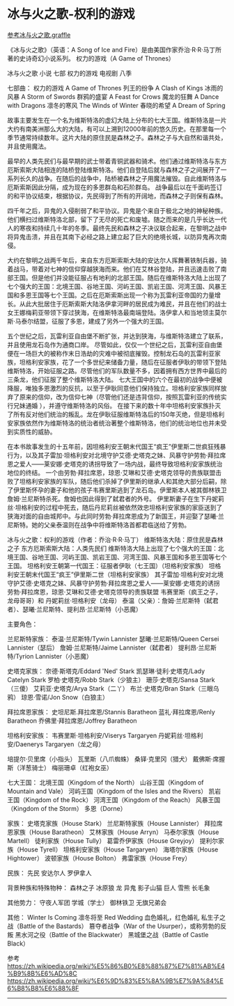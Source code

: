# 冰与火之歌-权利的游戏

[参考冰与火之歌.graffle](https://github.com/youngzil/notes/tree/master/Books/commonsense/movie/冰与火之歌/冰与火之歌.graffle)


《冰与火之歌》（英语：A Song of Ice and Fire）是由美国作家乔治·R·R·马丁所著的史诗奇幻小说系列。
权力的游戏（A Game of Thrones）


冰与火之歌 小说 七部
权力的游戏 电视剧 八季



七部曲：
权力的游戏	A Game of Thrones
列王的纷争	A Clash of Kings
冰雨的风暴	A Storm of Swords
群鸦的盛宴	A Feast for Crows
魔龙的狂舞	A Dance with Dragons
凛冬的寒风	The Winds of Winter
春晓的希望	A Dream of Spring



故事主要发生在一个名为维斯特洛的虚幻大陆上分布的七大王国。维斯特洛是一片大约有南美洲那么大的大陆，有可以上溯到12000年前的悠久历史。在那里每一个季节通常持续数年。这片大陆的原住民是森林之子。森林之子与大自然和谐共处，并且使用魔法。

最早的人类先民们与最早期的武士带着青铜武器和骑术。他们通过维斯特洛与东方厄斯索斯大陆相连的陆桥登陆维斯特洛。他们自登陆后就与森林之子之间展开了一系列长久的战争。在随后的战争中，陆桥被森林之子用魔法摧毁。自此维斯特洛与厄斯索斯因此分隔，成为现在的多恩群岛和石阶群岛。
战争最后以在千面屿签订的和平协议结束，根据协议，先民得到了所有的开阔地，而森林之子则保有森林。

四千年之后，异鬼的入侵削弱了和平协议。异鬼是个来自于极北之地的神秘种族。他们横扫过维斯特洛北部，留下了无尽的死亡和废墟。随之而来的是几乎长达一代人的寒夜和持续几十年的冬季。最终先民和森林之子决议联合起来，在黎明之战中将异鬼击溃，并且在其南下必经之路上建立起了巨大的绝境长城，以防异鬼再次南侵。

大约在黎明之战两千年后，来自东方厄斯索斯大陆的安达尔人挥舞著铁制兵器，骑着战马，带着对七神的信仰穿越狭海而来。他们在艾林谷登陆，并且迅速击败了南部王国。但是他们并没能征服占有地利的北部王国。随后在维斯特洛大陆上出现了七个强大的王国：北境王国、谷地王国、河屿王国、凯岩王国、河湾王国、风暴王国和多恩王国等七个王国。之后在厄斯索斯出现一个称为瓦雷利亚帝国的力量增长。从此大批居住于厄斯索斯大陆洛伊拿河畔的居民成为难民，并且在他们的战士女王娜梅莉亚带领下穿过狭海，在维斯特洛最南端登陆。洛伊拿人和当地领主莫尔斯·马泰尔结盟，征服了多恩，建成了另外一个强大的王国。

五个世纪之后，瓦雷利亚自由堡不断扩张，并达到狭海，与维斯特洛建立了联系，并且使用龙石岛作为通商口岸。
尽管如此，仅仅一个世纪之后，瓦雷利亚自由堡便在一场巨大的被称作末日浩劫的灾难中被彻底摧毁。控制龙石岛的瓦雷利亚家族，坦格利安家族，花了一个多世纪来储备力量，随后在征服者伊耿的带领下登陆维斯特洛，开始征服之路。尽管他们的军队数量不多，因着拥有西方世界中最后的三条龙，他们征服了整个维斯特洛大陆。
七大王国中的六个在最初的战争中便被降服，唯独多恩激烈的反抗，以至于伊耿同意他们保持独立。坦格利安家族同样放弃了原来的信仰，改为信仰七神（尽管他们还是违背信仰，按照瓦雷利亚的传统实行兄妹通婚 ），并遵守维斯特洛的风俗。
在接下来的数十年中坦格利安家族扑灭了所有反对他们统治的叛乱。龙在伊耿征服维斯特洛后的150年灭绝，但是坦格利安家族依然作为维斯特洛的统治者统治著整个维斯特洛，他们的统治地位也并未受到实质性的威胁。

在本书故事发生的十五年前，因坦格利安王朝末代国王“疯王”伊里斯二世疯狂残暴行为，以及其子雷加·坦格利安对北境守护艾德·史塔克之妹、风暴守护劳勃·拜拉席恩之爱人——莱安娜·史塔克的诱拐导致了一场内战，最终导致坦格利安家族统治地位的终结。
一个由劳勃·拜拉席恩，琼恩·艾琳和艾德·史塔克领导的贵族联盟击败了坦格利安家族的军队，随后他们杀掉了伊里斯的继承人和其绝大部分后嗣，除了伊里斯怀孕的妻子和他的孩子韦赛里斯逃到了龙石岛。伊里斯本人被其御林铁卫詹姆·兰尼斯特杀死。詹姆也因此得到了弑君者的外号。
伊里斯妻子在生下丹妮莉丝·坦格利安的过程中死去，随后丹尼莉丝被依然效忠坦格利安家族的家臣送到了狭海对面的自由城邦中。与此同时劳勃‧拜拉席恩成为了新国王，并迎娶了瑟曦·兰尼斯特。她的父亲泰温则在战争中将维斯特洛首都君临送给了劳勃。



冰与火之歌：权利的游戏（作者：乔治·R·R·马丁）
维斯特洛大陆：原住民是森林之子
东方厄斯索斯大陆：人类先民们
维斯特洛大陆上出现了七个强大的王国：北境王国、谷地王国、河屿王国、凯岩王国、河湾王国、风暴王国和多恩王国等七个王国。
坦格利安王朝第一代国王：征服者伊耿（七王国）（坦格利安家族）
坦格利安王朝末代国王“疯王”伊里斯二世（坦格利安家族）
其子雷加·坦格利安对北境守护艾德·史塔克之妹、风暴守护劳勃·拜拉席恩之爱人——莱安娜·史塔克的诱拐
劳勃·拜拉席恩，琼恩·艾琳和艾德·史塔克领导的贵族联盟
韦赛里斯（疯王之子，龙母哥哥）和 丹妮莉丝·坦格利安（龙母）
泰温（父亲）：詹姆·兰尼斯特（弑君者）、瑟曦·兰尼斯特、提利昂·兰尼斯特（小恶魔）


主要角色：

兰尼斯特家族：
泰温·兰尼斯特/Tywin Lannister
瑟曦·兰尼斯特/Queen Cersei Lannister（瑟后）
詹姆·兰尼斯特/Jaime Lannister（弑君者）
提利昂·兰尼斯特/Tyrion Lannister（小恶魔）


史塔克家族：
奈德·斯塔克/Eddard 'Ned' Stark
凯瑟琳·徒利·史塔克/Lady Catelyn Stark
罗柏·史塔克/Robb Stark（少狼主）
珊莎·史塔克/Sansa Stark（三傻）
艾莉亚·史塔克/Arya Stark（二丫）
布兰·史塔克/Bran Stark（三眼乌鸦）
琼恩·雪诺/Jon Snow（白狼主）


拜拉席恩家族：
史坦尼斯.拜拉席恩/Stannis Baratheon
蓝礼·拜拉席恩/Renly Baratheon
乔佛里·拜拉席恩/Joffrey Baratheon


坦格利安家族：
韦赛里斯·坦格利安/Viserys Targaryen
丹妮莉丝·坦格利安/Daenerys Targaryen（龙之母）


培提尔·贝里席（小指头）
瓦里斯（八爪蜘蛛）
桑铎·克里冈（猎犬）
戴佛斯·席握斯（洋葱骑士）
梅丽珊卓（红袍女巫）






七大王国：
北境王国（Kingdom of the North）
山谷王国（Kingdom of Mountain and Vale）
河屿王国（Kingdom of the Isles and the Rivers）
凯岩王国（Kingdom of the Rock）
河湾王国（Kingdom of the Reach）
风暴王国（Kingdom of the Storm）
多恩（Dorne）


家族：
史塔克家族（House Stark）
兰尼斯特家族（House Lannister）
拜拉席恩家族（House Baratheon）
艾林家族（House Arryn）
马泰尔家族（House Martell）
徒利家族（House Tully）
葛雷乔伊家族（House Greyjoy）
提利尔家族（House Tyrell）
坦格利安家族（House Targaryen）
海塔尔家族（House Hightower）
波顿家族（House Bolton）
弗雷家族（House Frey）


民族：
先民
安达尔人
罗伊拿人


背景种族和特殊物种：
森林之子
冰原狼
龙
异鬼
影子山猫
巨人
雪熊
长毛象


其他势力：
守夜人军团
学城（学士）
御林铁卫
无旗兄弟会



其他：
Winter Is Coming 凛冬将至
Red Wedding 血色婚礼，红色婚礼
私生子之战（Battle of the Bastards）
篡夺者战争（War of the Usurper），或称劳勃的反叛
黑水河之役（Battle of the Blackwater）
黑城堡之战（Battle of Castle Black）


参考
https://zh.wikipedia.org/wiki/%E5%86%B0%E8%88%87%E7%81%AB%E4%B9%8B%E6%AD%8C
https://zh.wikipedia.org/wiki/%E6%9D%83%E5%8A%9B%E7%9A%84%E6%B8%B8%E6%88%8F



---------------------------------------------------------------------------------------------------------------------



